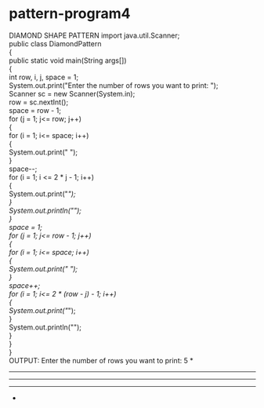 # pattern-program4
DIAMOND SHAPE PATTERN
import java.util.Scanner;  
public class DiamondPattern  
{  
public static void main(String args[])  
{  
int row, i, j, space = 1;  
System.out.print("Enter the number of rows you want to print: ");  
Scanner sc = new Scanner(System.in);  
row = sc.nextInt();  
space = row - 1;  
for (j = 1; j<= row; j++)  
{  
for (i = 1; i<= space; i++)  
{  
System.out.print(" ");  
}  
space--;  
for (i = 1; i <= 2 * j - 1; i++)  
{  
System.out.print("*");  
}  
System.out.println("");  
}  
space = 1;  
for (j = 1; j<= row - 1; j++)  
{  
for (i = 1; i<= space; i++)  
{  
System.out.print(" ");  
}  
space++;  
for (i = 1; i<= 2 * (row - j) - 1; i++)  
{  
System.out.print("*");  
}  
System.out.println("");  
}  
}  
}  
OUTPUT:
Enter the number of rows you want to print: 5
  *
 ***
*****
 ***
  *
